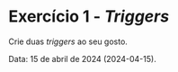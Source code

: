 <h1>Exercício 1 - <i>Triggers</i></h1>

Crie duas _triggers_ ao seu gosto.

<p>Data: 15 de abril de 2024 (2024-04-15).</p>
